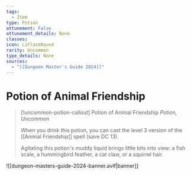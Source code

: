 ```yaml
---
tags:
  - Item
type: Potion
attunement: False
attunement_details: None
classes:
icon: LiFlaskRound
rarity: Uncommon
type_details: None
sources: 
  - "[[Dungeon Master's Guide 2024]]"
---
```

# Potion of Animal Friendship
>[!uncommon-potion-callout] Potion of Animal Friendship
>_Potion, Uncommon_
>
>When you drink this potion, you can cast the level 3 version of the [[Animal Friendship]] spell (save DC 13).
>
>Agitating this potion's muddy liquid brings little bits into view: a fish scale, a hummingbird feather, a cat claw, or a squirrel hair.
>


![[dungeon-masters-guide-2024-banner.avif|banner]]